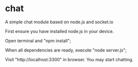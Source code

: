 # chat
A simple chat module based on node.js and socket.io

First ensure you have installed node.js in your device.

Open terminal and "npm install";

When all dependencies are ready, execute "node server.js";

Visit "http://localhost:3300" in browser. You may start chatting.